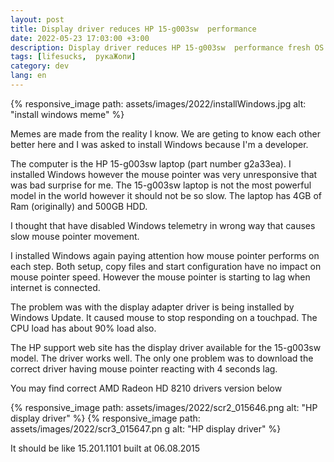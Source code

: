 ```yaml
---
layout: post
title: Display driver reduces HP 15-g003sw  performance
date: 2022-05-23 17:03:00 +3:00
description: Display driver reduces HP 15-g003sw  performance fresh OS setup when Windows update downloads drivers mouse pointer starts to lag
tags: [lifesucks,  рукаЖопи]
category: dev
lang: en
---
```


{% responsive_image path: assets/images/2022/installWindows.jpg alt: "install windows meme" %}

Memes are made from the reality I know.
We are geting to know each other better here and I was asked to install Windows because I'm a developer.

The computer is the HP 15-g003sw laptop (part number g2a33ea).
I installed Windows however the mouse pointer was very unresponsive that was bad surprise for me.
The 15-g003sw  laptop is not the most powerful model in the world however it should not be so slow.
The laptop has 4GB of Ram (originally) and 500GB HDD.

I thought that have disabled Windows telemetry in wrong way that causes slow mouse pointer movement.

I installed Windows again paying attention how mouse pointer performs on each step.
Both setup, copy files and start configuration have no impact on mouse pointer speed.
However the mouse pointer is starting to lag when internet is connected.

The problem was with the display adapter driver is being installed by Windows Update.
It caused mouse to stop responding on a touchpad.
The CPU load has about 90% load  also.

The HP support web site has the display driver available for the 15-g003sw model.  The driver works well. 
The only one problem was to download the correct  driver having mouse pointer reacting with 4 seconds lag.
 
You may find correct  AMD Radeon HD 8210  drivers version below

{% responsive_image path: assets/images/2022/scr2_015646.png  alt: "HP display driver" %} 
{% responsive_image path: assets/images/2022/scr3_015647.pn g alt: "HP display driver" %}

It should be like 15.201.1101 built at 06.08.2015 
